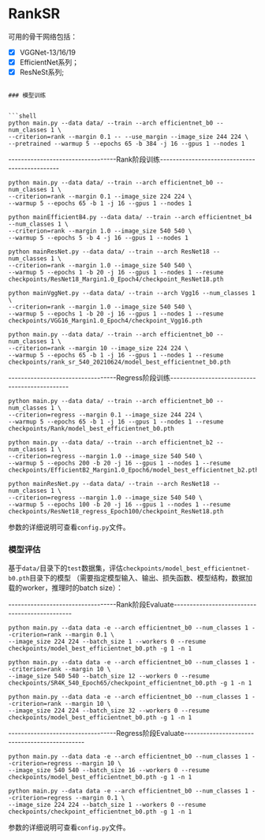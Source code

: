 # RankSR

可用的骨干网络包括：

- [x] VGGNet-13/16/19
- [x] EfficientNet系列；
- [x] ResNeSt系列;

```

### 模型训练


```shell
python main.py --data data/ --train --arch efficientnet_b0 --num_classes 1 \
--criterion=rank --margin 0.1 -- --use_margin --image_size 244 224 \
--pretrained --warmup 5 --epochs 65 -b 384 -j 16 --gpus 1 --nodes 1
```
----------------------------------Rank阶段训练----------------------------------------------
```shell
python main.py --data data/ --train --arch efficientnet_b0 --num_classes 1 \
--criterion=rank --margin 0.1 --image_size 224 224 \
--warmup 5 --epochs 65 -b 1 -j 16 --gpus 1 --nodes 1
```

```shell
python mainEfficientB4.py --data data/ --train --arch efficientnet_b4 --num_classes 1 \
--criterion=rank --margin 1.0 --image_size 540 540 \
--warmup 5 --epochs 5 -b 4 -j 16 --gpus 1 --nodes 1 
```


```shell
python mainResNet.py --data data/ --train --arch ResNet18 --num_classes 1 \
--criterion=rank --margin 1.0 --image_size 540 540 \
--warmup 5 --epochs 1 -b 20 -j 16 --gpus 1 --nodes 1 --resume checkpoints/ResNet18_Margin1.0_Epoch4/checkpoint_ResNet18.pth
```


```shell
python mainVggNet.py --data data/ --train --arch Vgg16 --num_classes 1 \
--criterion=rank --margin 1.0 --image_size 540 540 \
--warmup 5 --epochs 1 -b 20 -j 16 --gpus 1 --nodes 1 --resume checkpoints/VGG16_Margin1.0_Epoch4/checkpoint_Vgg16.pth
```


```shell
python main.py --data data/ --train --arch efficientnet_b0 --num_classes 1 \
--criterion=rank --margin 10 --image_size 224 224 \
--warmup 5 --epochs 65 -b 1 -j 16 --gpus 1 --nodes 1 --resume checkpoints/rank_sr_540_20210624/model_best_efficientnet_b0.pth
```

----------------------------------Regress阶段训练----------------------------------------------
```shell
python main.py --data data/ --train --arch efficientnet_b0 --num_classes 1 \
--criterion=regress --margin 0.1 --image_size 244 224 \
--warmup 5 --epochs 65 -b 1 -j 16 --gpus 1 --nodes 1 --resume checkpoints/Rank/model_best_efficientnet_b0.pth
```
```shell
python main.py --data data/ --train --arch efficientnet_b2 --num_classes 1 \
--criterion=regress --margin 1.0 --image_size 540 540 \
--warmup 5 --epochs 200 -b 20 -j 16 --gpus 1 --nodes 1 --resume checkpoints/EfficientB2_Margin1.0_Epoch6/model_best_efficientnet_b2.pth
```
```shell
python mainResNet.py --data data/ --train --arch ResNet18 --num_classes 1 \
--criterion=regress --margin 1.0 --image_size 540 540 \
--warmup 5 --epochs 100 -b 20 -j 16 --gpus 1 --nodes 1 --resume checkpoints/ResNet18_regress_Epoch100/checkpoint_ResNet18.pth
```

参数的详细说明可查看`config.py`文件。

### 模型评估

基于`data/`目录下的`test`数据集，评估`checkpoints/model_best_efficientnet-b0.pth`目录下的模型
（需要指定模型输入、输出、损失函数、模型结构，数据加载的worker，推理时的batch size）：

----------------------------------Rank阶段Evaluate----------------------------------------------
```shell
python main.py --data data -e --arch efficientnet_b0 --num_classes 1 --criterion=rank --margin 0.1 \
--image_size 224 224 --batch_size 1 --workers 0 --resume checkpoints/model_best_efficientnet_b0.pth -g 1 -n 1
```
```shell
python main.py --data data -e --arch efficientnet_b0 --num_classes 1 --criterion=rank --margin 10 \
--image_size 540 540 --batch_size 12 --workers 0 --resume checkpoints/SR4K_540_Epoch65/checkpoint_efficientnet_b0.pth -g 1 -n 1
```
```shell
python main.py --data data -e --arch efficientnet_b0 --num_classes 1 --criterion=rank --margin 10 \
--image_size 224 224 --batch_size 32 --workers 0 --resume checkpoints/model_best_efficientnet_b0.pth -g 1 -n 1
```
----------------------------------Regress阶段Evaluate----------------------------------------------
```shell
python main.py --data data -e --arch efficientnet_b0 --num_classes 1 --criterion=regress --margin 10 \
--image_size 540 540 --batch_size 16 --workers 0 --resume checkpoints/model_best_efficientnet_b0.pth -g 1 -n 1
```
```shell
python main.py --data data -e --arch efficientnet_b0 --num_classes 1 --criterion=regress --margin 0.1 \
--image_size 224 224 --batch_size 1 --workers 0 --resume checkpoints/checkpoint_efficientnet_b0.pth -g 1 -n 1
```
参数的详细说明可查看`config.py`文件。





